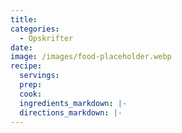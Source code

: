 ```yaml
---
title:
categories:
  - Opskrifter
date:
image: /images/food-placeholder.webp
recipe:
  servings:
  prep:
  cook:
  ingredients_markdown: |-
  directions_markdown: |-
---
```


